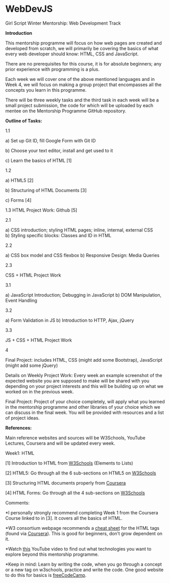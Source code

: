 # WebDevJS
Girl Script Winter Mentorship: Web Development Track

<b> Introduction </b>

This mentorship programme will focus on how web pages are created and developed from scratch, we will primarily be covering the basics of what every web developer should know: HTML, CSS and JavaScript. 

There are no prerequisites for this course, it is for absolute beginners; any prior experience with programming is a plus. 

Each week we will cover one of the above mentioned languages and in Week 4, we will focus on making a group project that encompasses all the concepts you learn in this programme.

There will be three weekly tasks and the third task in each week will be a small project submission, the code for which will be uploaded by each mentee on the Mentorship Programme GitHub repository. 


<b> Outline of Tasks: </b>


1.1

a) Set up Git ID, fill Google Form with Git ID

b) Choose your text editor, install and get used to it

c) Learn the basics of HTML [1]


1.2

a) HTML5 [2] 

b) Structuring of HTML Documents [3]

c) Forms [4] 


1.3
HTML Project Work: Github [5]


2.1

a) CSS introduction; styling HTML pages; inline, internal, external CSS  
b) Styling specific blocks: Classes and ID in HTML 


2.2

a) CSS box model and CSS flexbox
b) Responsive Design: Media Queries


2.3

CSS + HTML Project Work


3.1

a) JavaScript Introduction; Debugging in JavaScript
b) DOM Manipulation, Event Handling


3.2

a) Form Validation in JS
b) Introduction to HTTP, Ajax, jQuery 


3.3

JS + CSS + HTML Project Work


4

Final Project: includes HTML, CSS (might add some Bootstrap), JavaScript (might add some jQuery)


Details on Weekly Project Work: Every week an example screenshot of the expected website you are supposed to make will be shared with you depending on your project interests and this will be building up on what we worked on in the previous week. 

Final Project: Project of your choice completely, will apply what you learned in the mentorship programme and other libraries of your choice which we can discuss in the final week. You will be provided with resources and a list of project ideas.


<b>References: </b> 

Main reference websites and sources will be W3Schools, YouTube Lectures, Coursera and will be updated every week.

Week1: HTML

[1] Introduction to HTML from <a href = "https://www.w3schools.com/html/default.asp">W3Schools</a> (Elements to Lists)

[2] HTML5: Go through all the 6 sub-sections on HTML5 on <a href="https://www.w3schools.com/html/html5_intro.asp">W3Schools</a> 

[3] Structuring HTML documents properly from <a href="https://www.coursera.org/learn/website-coding/lecture/fdCIY/properly-structured-documents">Coursera</a>

[4] HTML Forms: Go through all the 4 sub-sections on <a href = "https://www.w3schools.com/html/html_forms.asp">W3Schools</a>


Comments: 

*I personally strongly recommend completing Week 1 from the Coursera Course linked to in [3]. It covers all the basics of HTML. 

*W3 consortium webpage recommends a <a href = "https://www.wpkube.com/html5-cheat-sheet/">cheat sheet</a> for the HTML tags (found via <a href = "https://www.coursera.org/learn/html/supplement/z5gD8/cheatsheets">Coursera</a>). This is good for beginners, don’t grow dependent on it.

*Watch <a href = "https://www.youtube.com/watch?v=UnTQVlqmDQ0&t=90s">this</a> YouTube video to find out what technologies you want to explore beyond this mentorship programme.

*Keep in mind: Learn by writing the code, when you go through a concept or a new tag on w3schools, practice and write the code. One good website to do this for basics is <a href = "https://www.freecodecamp.org/learn/responsive-web-design/basic-html-and-html5/say-hello-to-html-elements">freeCodeCamp</a>. 
